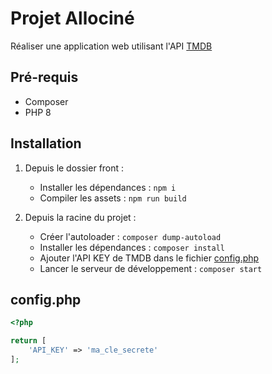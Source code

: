 # Projet Allociné

Réaliser une application web utilisant l'API [TMDB](https://www.themoviedb.org/)

## Pré-requis
- Composer
- PHP 8

## Installation

1. Depuis le dossier front :
   - Installer les dépendances : `npm i`
   - Compiler les assets : `npm run build`

2. Depuis la racine du projet :
   - Créer l'autoloader : `composer dump-autoload`
   - Installer les dépendances : `composer install`
   - Ajouter l'API KEY de TMDB dans le fichier [config.php](#configphp)
   - Lancer le serveur de développement : `composer start`

## config.php
```php
<?php

return [
    'API_KEY' => 'ma_cle_secrete'
];

```
